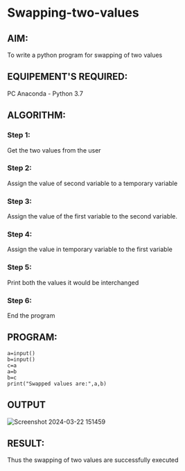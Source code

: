 # Swapping-two-values
## AIM:
To write a python program for swapping of two values
## EQUIPEMENT'S REQUIRED: 
PC
Anaconda - Python 3.7
## ALGORITHM: 
### Step 1:
Get the two values from the user
### Step 2: 
Assign the value of second variable to a temporary variable 
### Step 3: 
Assign the value of the first variable to the second variable.
### Step 4:  
Assign the value in temporary variable to the first variable
### Step 5: 
Print both the values it would be interchanged
### Step 6: 
End the program
## PROGRAM:
```
a=input()
b=input()
c=a
a=b
b=c
print("Swapped values are:",a,b)
```
## OUTPUT
![Screenshot 2024-03-22 151459](https://github.com/MANOKARTHICK09/Swapping-two-values/assets/121785458/5f6eddc3-ef2b-4279-b5fe-b43c2c66a03a)




## RESULT:
Thus the swapping of two values are successfully executed



